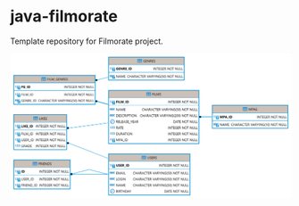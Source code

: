 # java-filmorate
Template repository for Filmorate project.


![DataBase Image](https://github.com/AndMolPraktikum/java-filmorate/blob/add-database/PUBLIC.png)

